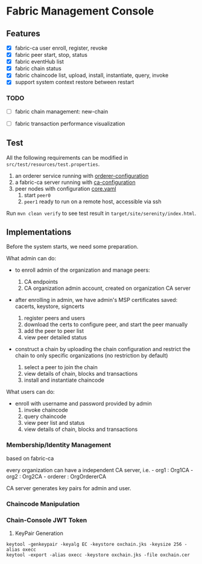 # Fabric Management Console


## Features

- [x] fabric-ca user enroll, register, revoke
- [x] fabric peer start, stop, status
- [x] fabric eventHub list
- [x] fabric chain status
- [x] fabric chaincode list, upload, install, instantiate, query, invoke
- [x] support system context restore between restart

### TODO

- [ ] fabric chain management: new-chain
- [ ] fabric transaction performance visualization


## Test

All the following requirements can be modified in `src/test/resources/test.properties`.

1. an orderer service running with [orderer-configuration](./src/test/resources/orderer_configuration)
2. a fabric-ca server running with [ca-configuration](./src/test/resources/ca_configuration)
3. peer nodes with configuration [core.yaml](./src/test/resources/peer_configuration/core.yaml)
    1. start `peer0`
    2. `peer1` ready to run on a remote host, accessible via ssh


Run `mvn clean verify` to see test result in `target/site/serenity/index.html`.


## Implementations

Before the system starts, we need some preparation.

What admin can do:

- to enroll admin of the organization and manage peers:
    1. CA endpoints
    2. CA organization admin account, created on organization CA server

- after enrolling in admin, we have admin's MSP certificates saved: cacerts, keystore, signcerts
    1. register peers and users
    2. download the certs to configure peer, and start the peer manually
    3. add the peer to peer list
    4. view peer detailed status
    
- construct a chain by uploading the chain configuration and restrict the chain to only specific organizations (no restriction by default)
    1. select a peer to join the chain
    2. view details of chain, blocks and transactions
    3. install and instantiate chaincode

What users can do:

- enroll with username and password provided by admin
    1. invoke chaincode
    2. query chaincode
    3. view peer list and status
    3. view details of chain, blocks and transactions
    

### Membership/Identity Management

based on fabric-ca

every organization can have a independent CA server, i.e. 
    - org1 : Org1CA
    - org2 : Org2CA
    - orderer : OrgOrdererCA

CA server generates key pairs for admin and user.


### Chaincode Manipulation

### Chain-Console JWT Token

1. KeyPair Generation

```commandline
keytool -genkeypair -keyalg EC -keystore oxchain.jks -keysize 256 -alias oxecc
keytool -export -alias oxecc -keystore oxchain.jks -file oxchain.cer
```
